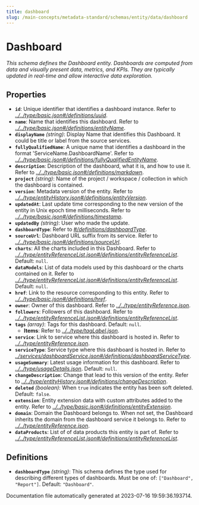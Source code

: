```yaml
---
title: dashboard
slug: /main-concepts/metadata-standard/schemas/entity/data/dashboard
---
```


# Dashboard

*This schema defines the Dashboard entity. Dashboards are computed from data and visually present data, metrics, and KPIs. They are typically updated in real-time and allow interactive data exploration.*

## Properties

- **`id`**: Unique identifier that identifies a dashboard instance. Refer to *[../../type/basic.json#/definitions/uuid](#/../type/basic.json#/definitions/uuid)*.
- **`name`**: Name that identifies this dashboard. Refer to *[../../type/basic.json#/definitions/entityName](#/../type/basic.json#/definitions/entityName)*.
- **`displayName`** *(string)*: Display Name that identifies this Dashboard. It could be title or label from the source services.
- **`fullyQualifiedName`**: A unique name that identifies a dashboard in the format 'ServiceName.DashboardName'. Refer to *[../../type/basic.json#/definitions/fullyQualifiedEntityName](#/../type/basic.json#/definitions/fullyQualifiedEntityName)*.
- **`description`**: Description of the dashboard, what it is, and how to use it. Refer to *[../../type/basic.json#/definitions/markdown](#/../type/basic.json#/definitions/markdown)*.
- **`project`** *(string)*: Name of the project / workspace / collection in which the dashboard is contained.
- **`version`**: Metadata version of the entity. Refer to *[../../type/entityHistory.json#/definitions/entityVersion](#/../type/entityHistory.json#/definitions/entityVersion)*.
- **`updatedAt`**: Last update time corresponding to the new version of the entity in Unix epoch time milliseconds. Refer to *[../../type/basic.json#/definitions/timestamp](#/../type/basic.json#/definitions/timestamp)*.
- **`updatedBy`** *(string)*: User who made the update.
- **`dashboardType`**: Refer to *[#/definitions/dashboardType](#definitions/dashboardType)*.
- **`sourceUrl`**: Dashboard URL suffix from its service. Refer to *[../../type/basic.json#/definitions/sourceUrl](#/../type/basic.json#/definitions/sourceUrl)*.
- **`charts`**: All the charts included in this Dashboard. Refer to *[../../type/entityReferenceList.json#/definitions/entityReferenceList](#/../type/entityReferenceList.json#/definitions/entityReferenceList)*. Default: `null`.
- **`dataModels`**: List of data models used by this dashboard or the charts contained on it. Refer to *[../../type/entityReferenceList.json#/definitions/entityReferenceList](#/../type/entityReferenceList.json#/definitions/entityReferenceList)*. Default: `null`.
- **`href`**: Link to the resource corresponding to this entity. Refer to *[../../type/basic.json#/definitions/href](#/../type/basic.json#/definitions/href)*.
- **`owner`**: Owner of this dashboard. Refer to *[../../type/entityReference.json](#/../type/entityReference.json)*.
- **`followers`**: Followers of this dashboard. Refer to *[../../type/entityReferenceList.json#/definitions/entityReferenceList](#/../type/entityReferenceList.json#/definitions/entityReferenceList)*.
- **`tags`** *(array)*: Tags for this dashboard. Default: `null`.
  - **Items**: Refer to *[../../type/tagLabel.json](#/../type/tagLabel.json)*.
- **`service`**: Link to service where this dashboard is hosted in. Refer to *[../../type/entityReference.json](#/../type/entityReference.json)*.
- **`serviceType`**: Service type where this dashboard is hosted in. Refer to *[../services/dashboardService.json#/definitions/dashboardServiceType](#/services/dashboardService.json#/definitions/dashboardServiceType)*.
- **`usageSummary`**: Latest usage information for this dashboard. Refer to *[../../type/usageDetails.json](#/../type/usageDetails.json)*. Default: `null`.
- **`changeDescription`**: Change that lead to this version of the entity. Refer to *[../../type/entityHistory.json#/definitions/changeDescription](#/../type/entityHistory.json#/definitions/changeDescription)*.
- **`deleted`** *(boolean)*: When `true` indicates the entity has been soft deleted. Default: `false`.
- **`extension`**: Entity extension data with custom attributes added to the entity. Refer to *[../../type/basic.json#/definitions/entityExtension](#/../type/basic.json#/definitions/entityExtension)*.
- **`domain`**: Domain the Dashboard belongs to. When not set, the Dashboard inherits the domain from the dashboard service it belongs to. Refer to *[../../type/entityReference.json](#/../type/entityReference.json)*.
- **`dataProducts`**: List of of data products this entity is part of. Refer to *[../../type/entityReferenceList.json#/definitions/entityReferenceList](#/../type/entityReferenceList.json#/definitions/entityReferenceList)*.
## Definitions

- <a id="definitions/dashboardType"></a>**`dashboardType`** *(string)*: This schema defines the type used for describing different types of dashboards. Must be one of: `["Dashboard", "Report"]`. Default: `"Dashboard"`.


Documentation file automatically generated at 2023-07-16 19:59:36.193714.
